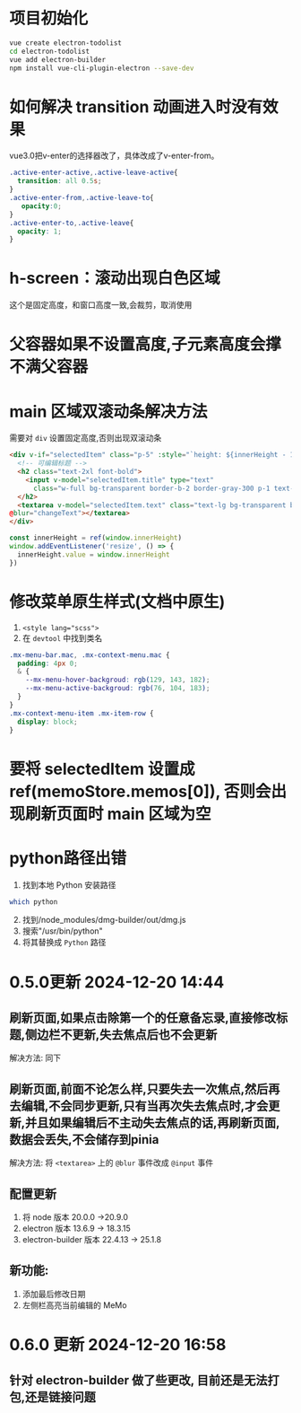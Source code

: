 # 项目初始化
``` bash
vue create electron-todolist
cd electron-todolist
vue add electron-builder
npm install vue-cli-plugin-electron --save-dev
```

# 如何解决 transition 动画进入时没有效果
vue3.0把v-enter的选择器改了，具体改成了v-enter-from。
``` css
.active-enter-active,.active-leave-active{
  transition: all 0.5s;
}
.active-enter-from,.active-leave-to{
   opacity:0;
}
.active-enter-to,.active-leave{
  opacity: 1;
}
```

# h-screen：滚动出现白色区域
这个是固定高度，和窗口高度一致,会裁剪，取消使用

# 父容器如果不设置高度,子元素高度会撑不满父容器

# main 区域双滚动条解决方法
需要对 `div` 设置固定高度,否则出现双滚动条
``` html
<div v-if="selectedItem" class="p-5" :style="`height: ${innerHeight - 100}px;`">
  <!-- 可编辑标题 -->
  <h2 class="text-2xl font-bold">
    <input v-model="selectedItem.title" type="text"
      class="w-full bg-transparent border-b-2 border-gray-300 p-1 text-2xl font-bold outline-none" />
  </h2>
  <textarea v-model="selectedItem.text" class="text-lg bg-transparent border-b-2 border-gray-300 p-1 text-lg outline-none w-full h-full"  
@blur="changeText"></textarea>
</div>
```
``` javascript
const innerHeight = ref(window.innerHeight)
window.addEventListener('resize', () => {
  innerHeight.value = window.innerHeight
})
```


# 修改菜单原生样式(文档中原生)
1. `<style lang="scss">`
2. 在 `devtool` 中找到类名
  ``` scss
  .mx-menu-bar.mac, .mx-context-menu.mac {
    padding: 4px 0;
    & {
      --mx-menu-hover-backgroud: rgb(129, 143, 182);
      --mx-menu-active-backgroud: rgb(76, 104, 183);
    }
  }
  .mx-context-menu-item .mx-item-row {
    display: block;
  }
  ```

# 要将 selectedItem 设置成 ref(memoStore.memos[0]), 否则会出现刷新页面时 main 区域为空


# python路径出错
1. 找到本地 Python 安装路径 
``` bash
which python 
```
2. 找到/node_modules/dmg-builder/out/dmg.js
3. 搜索"/usr/bin/python" 
4. 将其替换成 `Python` 路径




# 0.5.0更新 2024-12-20 14:44
## 刷新页面,如果点击除第一个的任意备忘录,直接修改标题,侧边栏不更新,失去焦点后也不会更新
解决方法: 同下


## 刷新页面,前面不论怎么样,只要失去一次焦点,然后再去编辑,不会同步更新,只有当再次失去焦点时,才会更新,并且如果编辑后不主动失去焦点的话,再刷新页面,数据会丢失,不会储存到pinia
解决方法: 将 `<textarea>` 上的 `@blur` 事件改成 `@input` 事件

## 配置更新
1. 将 node 版本 20.0.0 ->20.9.0
2. electron 版本 13.6.9 -> 18.3.15
3. electron-builder 版本 22.4.13 -> 25.1.8

## 新功能:
1. 添加最后修改日期
2. 左侧栏高亮当前编辑的 MeMo



# 0.6.0 更新 2024-12-20 16:58
## 针对 electron-builder 做了些更改, 目前还是无法打包,还是链接问题